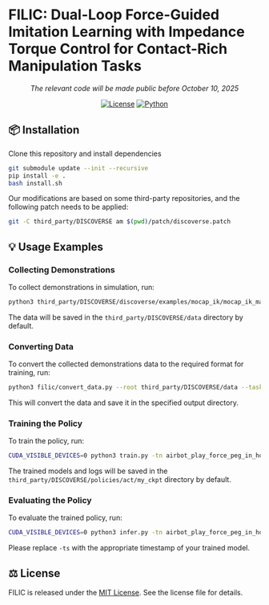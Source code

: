 # FILIC: Dual-Loop Force-Guided Imitation Learning with Impedance Torque Control for Contact-Rich Manipulation Tasks

<div align="center">

*The relevant code will be made public before October 10, 2025*
<!-- [![Paper](https://img.shields.io/badge/Paper-arXiv-red.svg)](https://arxiv.org/) -->
<!-- [![Website](https://img.shields.io/badge/Website-FILIC-blue.svg)](https://filic.github.io/) -->
[![License](https://img.shields.io/badge/License-MIT-green.svg)](LICENSE)
[![Python](https://img.shields.io/badge/Python-3.9%2B-blue.svg)](https://www.python.org/)
<!-- [![Docker](https://img.shields.io/badge/Docker-Available-blue.svg)](#docker-quick-start) -->

</div>

## 📦 Installation

Clone this repository and install dependencies
```bash
git submodule update --init --recursive
pip install -e .
bash install.sh
```

Our modifications are based on some third-party repositories, and the following patch needs to be applied:

```bash
git -C third_party/DISCOVERSE am $(pwd)/patch/discoverse.patch
```

<!-- Install the third party packages by following the instructions in their respective repositories. -->

## 💡 Usage Examples

### Collecting Demonstrations
To collect demonstrations in simulation, run:
```bash
python3 third_party/DISCOVERSE/discoverse/examples/mocap_ik/mocap_ik_manipulator.py -r airbot_play_force -t peg_in_hole --mouse-3d --record
```
The data will be saved in the `third_party/DISCOVERSE/data` directory by default.

### Converting Data
To convert the collected demonstrations data to the required format for training, run:
```bash
python3 filic/convert_data.py --root third_party/DISCOVERSE/data --task-name airbot_play_force_peg_in_hole --output-dir third_party/DISCOVERSE/policies/act/data/mcap
```
This will convert the data and save it in the specified output directory.

### Training the Policy

To train the policy, run:
```bash
CUDA_VISIBLE_DEVICES=0 python3 train.py -tn airbot_play_force_peg_in_hole
```
The trained models and logs will be saved in the `third_party/DISCOVERSE/policies/act/my_ckpt` directory by default.

### Evaluating the Policy
To evaluate the trained policy, run:
```bash
CUDA_VISIBLE_DEVICES=0 python3 infer.py -tn airbot_play_force_peg_in_hole -ts <timestamp>
```
Please replace `-ts` with the appropriate timestamp of your trained model.

## ⚖️ License

FILIC is released under the [MIT License](LICENSE). See the license file for details.
